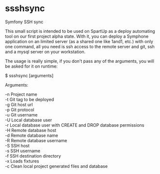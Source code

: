 ssshsync
========

Symfony SSH sync


This small script is intended to be used on SpartUp as a deploy automating tool on our first project alpha state. With it, you can deploy a Symphone application on an limited server (as a shared one like 1and1, etc.) with only one command, all you need is ssh access to the remote server and git, ssh and a mysql server on your workstation.

The usage is really simple, if you don't pass any of the arguments, you will be asked for it on runtime:

$ ssshsync [arguments]

Arguments:

-n <name> Project name  
-t <tag> Git tag to be deployed  
-g <url> Git host url  
-p <protocol> Git protocol  
-u <username> Git username  
-U <username> Local database user  
-r <username> Local database user with CREATE and DROP database permissions  
-H <host> Remote database host  
-d <name> Remote database name  
-R <username> Remote database username  
-S <host> SSH host  
-s <username> SSH username  
-f <directory> SSH destination directory  
-x Loads fixtures  
-c Clean local project generated files and database

